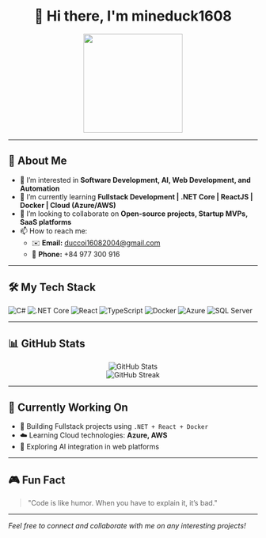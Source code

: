 <h1 align="center">👋 Hi there, I'm mineduck1608</h1>

<p align="center">
  <img src="https://media.giphy.com/media/qgQUggAC3Pfv687qPC/giphy.gif" width="200" height="200">
</p>

---

## 🚀 About Me

- 👀 I’m interested in **Software Development, AI, Web Development, and Automation**
- 🌱 I’m currently learning **Fullstack Development | .NET Core | ReactJS | Docker | Cloud (Azure/AWS)**
- 💞️ I’m looking to collaborate on **Open-source projects, Startup MVPs, SaaS platforms**
- 📫 How to reach me:  
  - ✉️ **Email:** duccoi16082004@gmail.com  
  - 📱 **Phone:** +84 977 300 916

---

## 🛠️ My Tech Stack

![C#](https://img.shields.io/badge/C%23-%23239120.svg?style=for-the-badge&logo=c-sharp&logoColor=white)
![.NET Core](https://img.shields.io/badge/.NET-512BD4?style=for-the-badge&logo=dotnet&logoColor=white)
![React](https://img.shields.io/badge/React-20232A?style=for-the-badge&logo=react&logoColor=61DAFB)
![TypeScript](https://img.shields.io/badge/TypeScript-007ACC?style=for-the-badge&logo=typescript&logoColor=white)
![Docker](https://img.shields.io/badge/Docker-2496ED?style=for-the-badge&logo=docker&logoColor=white)
![Azure](https://img.shields.io/badge/Azure-0078D4?style=for-the-badge&logo=microsoft-azure&logoColor=white)
![SQL Server](https://img.shields.io/badge/SQL%20Server-CC2927?style=for-the-badge&logo=microsoft-sql-server&logoColor=white)

---

## 📊 GitHub Stats

<p align="center">
  <img src="https://github-readme-stats.vercel.app/api?username=mineduck1608&show_icons=true&theme=radical" alt="GitHub Stats" />
  <br />
  <img src="https://github-readme-streak-stats.herokuapp.com/?user=mineduck1608&theme=radical" alt="GitHub Streak" />
</p>

---

## 🎯 Currently Working On

- 🚀 Building Fullstack projects using `.NET + React + Docker`
- ☁️ Learning Cloud technologies: **Azure, AWS**
- 🤖 Exploring AI integration in web platforms

---

## 🎮 Fun Fact

> "Code is like humor. When you have to explain it, it’s bad."

---

*Feel free to connect and collaborate with me on any interesting projects!*
